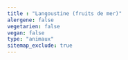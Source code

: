 ```yaml
---
title : "Langoustine (fruits de mer)"
alergene: false
vegetarien: false
vegan: false
type: "animaux"
sitemap_exclude: true
--- 
```

